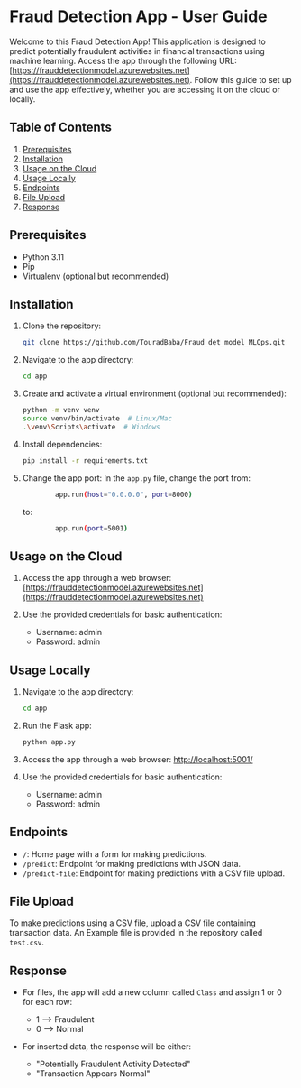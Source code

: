# Fraud Detection App - User Guide

Welcome to this Fraud Detection App! This application is designed to predict potentially fraudulent activities in financial transactions using machine learning. Access the app through the following URL: [https://frauddetectionmodel.azurewebsites.net](https://frauddetectionmodel.azurewebsites.net). Follow this guide to set up and use the app effectively, whether you are accessing it on the cloud or locally.

## Table of Contents

1. [Prerequisites](#prerequisites)
2. [Installation](#installation)
3. [Usage on the Cloud](#usage-on-the-cloud)
4. [Usage Locally](#usage-locally)
5. [Endpoints](#endpoints)
6. [File Upload](#file-upload)
7. [Response](#response)

## Prerequisites

- Python 3.11
- Pip
- Virtualenv (optional but recommended)

## Installation

1. Clone the repository:

    ```bash
    git clone https://github.com/TouradBaba/Fraud_det_model_MLOps.git
    ```

2. Navigate to the app directory:

    ```bash
    cd app
    ```

3. Create and activate a virtual environment (optional but recommended):

    ```bash
    python -m venv venv
    source venv/bin/activate  # Linux/Mac
    .\venv\Scripts\activate  # Windows
    ```

4. Install dependencies:

    ```bash
    pip install -r requirements.txt
    ```

5. Change the app port:
    In the `app.py` file, change the port from:

    ```bash
            app.run(host="0.0.0.0", port=8000)
    ```

    to:

    ```bash
            app.run(port=5001)
    ```

## Usage on the Cloud

1. Access the app through a web browser: [https://frauddetectionmodel.azurewebsites.net](https://frauddetectionmodel.azurewebsites.net)

2. Use the provided credentials for basic authentication:

    - Username: admin
    - Password: admin

## Usage Locally

1. Navigate to the app directory:

    ```bash
    cd app
    ```

2. Run the Flask app:

    ```bash
    python app.py
    ```

3. Access the app through a web browser: [http://localhost:5001/](http://localhost:5001/)

4. Use the provided credentials for basic authentication:

    - Username: admin
    - Password: admin

## Endpoints

- `/`: Home page with a form for making predictions.
- `/predict`: Endpoint for making predictions with JSON data.
- `/predict-file`: Endpoint for making predictions with a CSV file upload.

## File Upload

To make predictions using a CSV file, upload a CSV file containing transaction data. An Example file is provided in the repository called `test.csv`.

## Response

- For files, the app will add a new column called `Class` and assign 1 or 0 for each row:
  - 1 --> Fraudulent
  - 0 --> Normal

- For inserted data, the response will be either:
  - "Potentially Fraudulent Activity Detected"
  - "Transaction Appears Normal"
